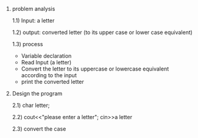 1. problem analysis

   1.1) Input: a letter
   
   1.2) output: converted letter (to its upper case or lower case equivalent) 

   1.3) process
   - Variable declaration
   - Read Input (a letter)
   - Convert the letter to its uppercase or lowercase equivalent according to the input
   - print the converted letter

2. Design the program
   
   2.1) char letter;

   2.2) cout<<"please enter a letter";
        cin>>a letter

   2.3) convert the case 
